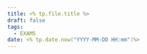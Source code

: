 ```yaml
---
title: <% tp.file.title %>
draft: false
tags:
  - EXAM5
date: <% tp.date.now("YYYY-MM-DD HH:mm")%>
---
```


